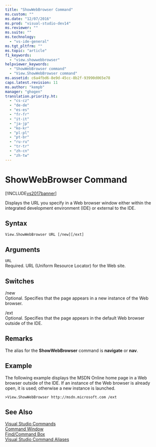 ```yaml
---
title: "ShowWebBrowser Command"
ms.custom: ""
ms.date: "12/07/2016"
ms.prod: "visual-studio-dev14"
ms.reviewer: ""
ms.suite: ""
ms.technology: 
  - "vs-ide-general"
ms.tgt_pltfrm: ""
ms.topic: "article"
f1_keywords: 
  - "view.showwebbrowser"
helpviewer_keywords: 
  - "ShowWebBrowser command"
  - "View.ShowWebBrowser command"
ms.assetid: c6a4fbd6-8e9d-45cc-8b2f-93990d065e78
caps.latest.revision: 11
ms.author: "kempb"
manager: "ghogen"
translation.priority.ht: 
  - "cs-cz"
  - "de-de"
  - "es-es"
  - "fr-fr"
  - "it-it"
  - "ja-jp"
  - "ko-kr"
  - "pl-pl"
  - "pt-br"
  - "ru-ru"
  - "tr-tr"
  - "zh-cn"
  - "zh-tw"
---
```

# ShowWebBrowser Command
[!INCLUDE[vs2017banner](../../code-quality/includes/vs2017banner.md)]

Displays the URL you specify in a Web browser window either within the integrated development environment (IDE) or external to the IDE.  
  
## Syntax  
  
```  
View.ShowWebBrowser URL [/new][/ext]  
```  
  
## Arguments  
 `URL`  
 Required. URL (Uniform Resource Locator) for the Web site.  
  
## Switches  
 /new  
 Optional. Specifies that the page appears in a new instance of the Web browser.  
  
 /ext  
 Optional. Specifies that the page appears in the default Web browser outside of the IDE.  
  
## Remarks  
 The alias for the **ShowWebBrowser** command is **navigate** or **nav**.  
  
## Example  
 The following example displays the MSDN Online home page in a Web browser outside of the IDE. If an instance of the Web browser is already open, it is used; otherwise a new instance is launched.  
  
```  
>View.ShowWebBrowser http://msdn.microsoft.com /ext  
```  
  
## See Also  
 [Visual Studio Commands](../../ide/reference/visual-studio-commands.md)   
 [Command Window](../../ide/reference/command-window.md)   
 [Find/Command Box](../../ide/find-command-box.md)   
 [Visual Studio Command Aliases](../../ide/reference/visual-studio-command-aliases.md)
